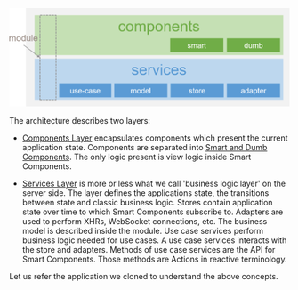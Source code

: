 

![architecture-layers.png](./assets/architecture-layers.png)

The architecture describes two layers:

* [Components Layer](https://devonfw.com/website/pages/docs/master-devon4ng.asciidoc_layers.html#components-layer.asciidoc) encapsulates components which present the current application state. Components are separated into [Smart and Dumb Components](https://devonfw.com/website/pages/docs/master-devon4ng.asciidoc_layers.html#components-layer.asciidoc_smart-and-dumb-components). The only logic present is view logic inside Smart Components.

* [Services Layer](https://devonfw.com/website/pages/docs/master-devon4ng.asciidoc_layers.html#services-layer.asciidoc) is more or less what we call &#39;business logic layer&#39; on the server side. The layer defines the applications state, the transitions between state and classic business logic. Stores contain application state over time to which Smart Components subscribe to. Adapters are used to perform XHRs, WebSocket connections, etc. The business model is described inside the module. Use case services perform business logic needed for use cases. A use case services interacts with the store and adapters. Methods of use case services are the API for Smart Components. Those methods are Actions in reactive terminology.

Let us refer the application we cloned to understand the above concepts.



